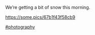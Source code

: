 We’re getting a bit of snow this morning.

[<span class="invisible">https://</span><span class="">some.pics/67b1f43f58cb9</span><span class="invisible"></span>](https://some.pics/67b1f43f58cb9)

 [\#<span>photography</span>](https://social.lol/tags/photography)
